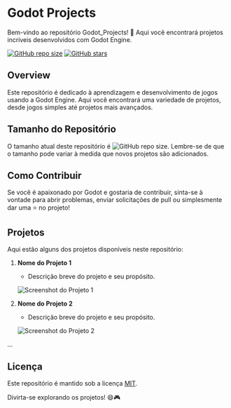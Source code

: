 # Godot Projects

Bem-vindo ao repositório Godot_Projects! 🚀 Aqui você encontrará projetos incríveis desenvolvidos com Godot Engine.

[![GitHub repo size](https://img.shields.io/github/repo-size/E-Mello/Godot_Projects?style=flat-square)](https://github.com/E-Mello/Godot_Projects)
[![GitHub stars](https://img.shields.io/github/stars/E-Mello/Godot_Projects?style=social)](https://github.com/E-Mello/Godot_Projects/stargazers)

## Overview

Este repositório é dedicado à aprendizagem e desenvolvimento de jogos usando a Godot Engine. Aqui você encontrará uma variedade de projetos, desde jogos simples até projetos mais avançados.

## Tamanho do Repositório

O tamanho atual deste repositório é ![GitHub repo size](https://img.shields.io/github/repo-size/E-Mello/Godot_Projects?style=flat-square). Lembre-se de que o tamanho pode variar à medida que novos projetos são adicionados.

## Como Contribuir

Se você é apaixonado por Godot e gostaria de contribuir, sinta-se à vontade para abrir problemas, enviar solicitações de pull ou simplesmente dar uma ⭐️ no projeto!

## Projetos

Aqui estão alguns dos projetos disponíveis neste repositório:

1. **Nome do Projeto 1**

   - Descrição breve do projeto e seu propósito.

   ![Screenshot do Projeto 1](link_para_screenshot1.png)

2. **Nome do Projeto 2**

   - Descrição breve do projeto e seu propósito.

   ![Screenshot do Projeto 2](link_para_screenshot2.png)

...

## Licença

Este repositório é mantido sob a licença [MIT](LICENSE).

Divirta-se explorando os projetos! 😄🎮
